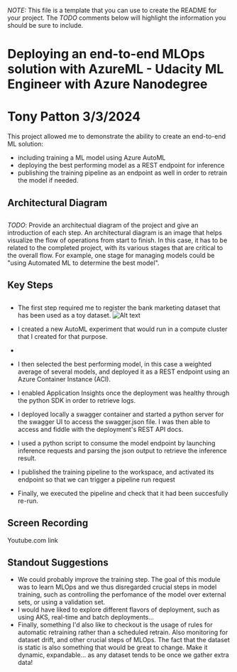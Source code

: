 *NOTE:* This file is a template that you can use to create the README for your project. The *TODO* comments below will highlight the information you should be sure to include.

# Deploying an end-to-end MLOps solution with AzureML - Udacity ML Engineer with Azure Nanodegree
# Tony Patton 3/3/2024

This project allowed me to demonstrate the ability to create an end-to-end ML solution:
- including training a ML model using Azure AutoML
- deploying the best performing model as a REST endpoint for inference
- publishing the training pipeline as an endpoint as well in order to retrain the model if needed.

## Architectural Diagram
##
*TODO*: Provide an architectual diagram of the project and give an introduction of each step. An architectural diagram is an image that helps visualize the flow of operations from start to finish. In this case, it has to be related to the completed project, with its various stages that are critical to the overall flow. For example, one stage for managing models could be "using Automated ML to determine the best model". 

## Key Steps
##
- The first step required me to register the bank marketing dataset that has been used as a toy dataset.
![Alt text](https://github.com/aspatton/nd00333_AZMLND_C2/blob/master/screenshots/registered_dataset.png?raw=true)
- I created a new AutoML experiment that would run in a compute cluster that I created for that purpose.
- 
- I then selected the best performing model, in this case a weighted average of several models, and deployed it as a REST endpoint using an Azure Container Instance (ACI).

- I enabled Application Insights once the deployment was healthy through the python SDK in order to retrieve logs.

- I deployed locally a swagger container and started a python server for the swagger UI to access the swagger.json file. I was then able to access and fiddle with the deployment's REST API docs.

- I used a python script to consume the model endpoint by launching inference requests and parsing the json output to retrieve the inference result.

- I published the training pipeline to the workspace, and activated its endpoint so that we can trigger a pipeline run request
- Finally, we executed the pipeline and check that it had been succesfully re-run.


## Screen Recording

Youtube.com link

## Standout Suggestions

- We could probably improve the training step. The goal of this module was to learn MLOps and we thus disregarded crucial steps in model training, such as controlling the perfomance of the model over external sets, or using a validation set.
- I would have liked to explore different flavors of deployment, such as using AKS, real-time and batch deployments...
- Finally, something I'd also like to checkout is the usage of rules for automatic retraining rather than a scheduled retrain. Also monitoring for dataset drift, and other crucial steps of MLOps. The fact that the dataset is static is also something that would be great to change. Make it dynamic, expandable... as any dataset tends to be once we gather extra data!
